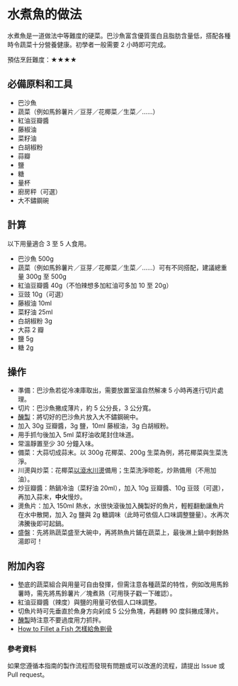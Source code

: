 # 水煮魚的做法

水煮魚是一道做法中等難度的硬菜。巴沙魚富含優質蛋白且脂肪含量低，搭配各種時令蔬菜十分營養健康。初學者一般需要 2 小時即可完成。

預估烹飪難度：★★★★

## 必備原料和工具

- 巴沙魚
- 蔬菜（例如馬鈴薯片／豆芽／花椰菜／生菜／……）
- 紅油豆瓣醬
- 藤椒油
- 菜籽油
- 白胡椒粉
- 蒜瓣
- 鹽
- 糖
- 量杯
- 廚房秤（可選）
- 大不鏽鋼碗

## 計算

以下用量適合 3 至 5 人食用。

- 巴沙魚 500g
- 蔬菜（例如馬鈴薯片／豆芽／花椰菜／生菜／……）可有不同搭配，建議總重量 300g 至 500g
- 紅油豆瓣醬 40g（不怕辣想多加紅油可多加 10 至 20g）
- 豆豉 10g（可選）
- 藤椒油 10ml
- 菜籽油 25ml
- 白胡椒粉 3g
- 大蒜 2 瓣
- 鹽 5g
- 糖 2g

## 操作

- 準備：巴沙魚若從冷凍庫取出，需要放置室溫自然解凍 5 小時再進行切片處理。
- 切片：巴沙魚撇成薄片，約 5 公分長，3 公分寬。
- [醃製](../../tips/learn/學習醃.md)：將切好的巴沙魚片放入大不鏽鋼碗中。
- 加入 30g 豆瓣醬，3g 鹽，10ml 藤椒油，3g 白胡椒粉。
- 用手抓勻後加入 5ml 菜籽油收尾封住味道。
- 常溫靜置至少 30 分鐘入味。
- 備菜：大蒜切成蒜末。以 300g 花椰菜、200g 生菜為例，將花椰菜與生菜洗淨。
- 川燙與炒菜：花椰菜[以滾水川燙](../../tips/learn/學習川燙.md)備用；生菜洗淨晾乾，炒熟備用（不用加油）。
- 炒豆瓣醬：熱鍋冷油（菜籽油 20ml），加入 10g 豆瓣醬、10g 豆豉（可選），再加入蒜末，**中火**慢炒。
- 燙魚片：加入 150ml 熱水，水很快滾後加入醃製好的魚片，輕輕翻動讓魚片在水中散開，加入 2g 鹽與 2g 糖調味（此時可依個人口味調整鹽量）。水再次沸騰後即可起鍋。
- 盛盤：先將熟蔬菜盛至大碗中，再將熱魚片鋪在蔬菜上，最後淋上鍋中剩餘熱湯即可！

## 附加內容

- 墊底的蔬菜組合與用量可自由發揮，但需注意各種蔬菜的特性，例如改用馬鈴薯時，需先將馬鈴薯片／塊煮熟（可用筷子戳一下確認）。
- 紅油豆瓣醬（辣度）與鹽的用量可依個人口味調整。
- 切魚片時可先垂直於魚身方向剁成 5 公分魚塊，再翻轉 90 度斜撇成薄片。
- [醃製](../../tips/learn/學習醃.md)時注意不要過度用力抓拌。
- [How to Fillet a Fish 怎樣給魚剔骨](https://www.youtube.com/watch?v=uXSgGtMkgro)

### 參考資料

如果您遵循本指南的製作流程而發現有問題或可以改進的流程，請提出 Issue 或 Pull request。
